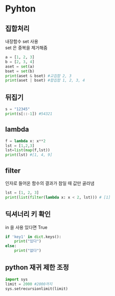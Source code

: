 # Pyhton

## 집합처리
내장함수 set 사용  
set 은 중복을 제거해줌
```python
a = [1, 2, 3]
b = [2, 3, 4]
aset = set(a)
bset = set(b)
print(aset & bset) #교집합 2, 3
print(aset | bset) #합집합 1, 2, 3, 4
```
## 뒤집기
```py
s = "12345"
print(s[::-1]) #54321
```
## lambda
```py
f = lambda x: x**2
lst = [1,2,3]
lst=list(map(f,lst))
print(lst) #[1, 4, 9] 
```
## filter
인자로 들어온 함수의 결과가 참일 때 값만 골라냄
```py
lst = [1, 2, 3]
print(list(filter(lambda x: x < 2, lst))) # [1]
```
## 딕셔너리 키 확인
in 을 사용 있다면 True
```py
if 'key1' in dict.keys():
    print("있다")
else:
    print("없다")
```
## python 재귀 제한 조정
```py
import sys
limit = 2000 #2000까지
sys.setrecursionlimit(limit)
```